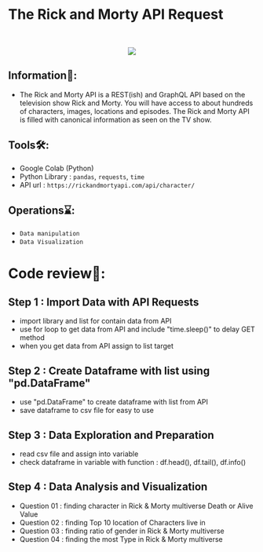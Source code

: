 # The Rick and Morty API Request
<br>
<p align="center">
<img src ='https://m.media-amazon.com/images/M/MV5BZjRjOTFkOTktZWUzMi00YzMyLThkMmYtMjEwNmQyNzliYTNmXkEyXkFqcGdeQXVyNzQ1ODk3MTQ@._V1_QL75_UX500_CR0,234,500,281_.jpg'>
</p>

## Information📖:
- The Rick and Morty API is a REST(ish) and GraphQL API based on the television show Rick and Morty. You will have access to about hundreds of characters, images, locations and episodes. The Rick and Morty API is filled with canonical information as seen on the TV show.

## Tools🛠️:
- Google Colab (Python)
- Python Library : `pandas`, `requests`, `time`
- API url : `https://rickandmortyapi.com/api/character/`

## Operations⌛:
- `Data manipulation`
- `Data Visualization`

# Code review🔎:

## Step 1 : Import Data with API Requests
- import library and list for contain data from API
- use for loop to get data from API and include "time.sleep()" to delay GET method
- when you get data from API assign to list target

## Step 2 : Create Dataframe with list using "pd.DataFrame"   
- use "pd.DataFrame" to create dataframe with list from API
- save dataframe to csv file for easy to use

## Step 3 : Data Exploration and Preparation
- read csv file and assign into variable
- check dataframe in variable with function : df.head(), df.tail(), df.info()

## Step 4 : Data Analysis and Visualization
- Question 01 : finding character in Rick & Morty multiverse Death or Alive Value
- Question 02 : finding Top 10 location of Characters live in
- Question 03 : finding ratio of gender in Rick & Morty multiverse
- Question 04 : finding the most Type in Rick & Morty multiverse